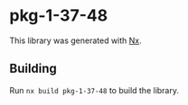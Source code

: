 # pkg-1-37-48

This library was generated with [Nx](https://nx.dev).

## Building

Run `nx build pkg-1-37-48` to build the library.
